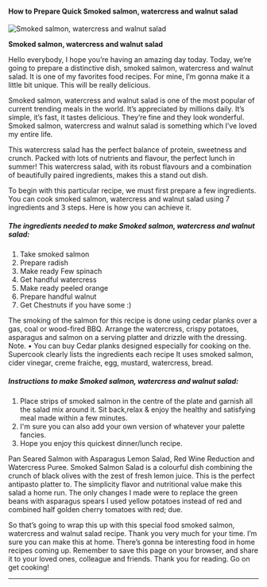             

#### How to Prepare Quick Smoked salmon, watercress and walnut salad

![Smoked salmon, watercress and walnut salad](https://img-global.cpcdn.com/recipes/ff5a2de4fcb995f5/751x532cq70/smoked-salmon-watercress-and-walnut-salad-recipe-main-photo.jpg)

**Smoked salmon, watercress and walnut salad**

Hello everybody, I hope you’re having an amazing day today. Today, we’re going to prepare a distinctive dish, smoked salmon, watercress and walnut salad. It is one of my favorites food recipes. For mine, I’m gonna make it a little bit unique. This will be really delicious.

Smoked salmon, watercress and walnut salad is one of the most popular of current trending meals in the world. It’s appreciated by millions daily. It’s simple, it’s fast, it tastes delicious. They’re fine and they look wonderful. Smoked salmon, watercress and walnut salad is something which I’ve loved my entire life.

This watercress salad has the perfect balance of protein, sweetness and crunch. Packed with lots of nutrients and flavour, the perfect lunch in summer! This watercress salad, with its robust flavours and a combination of beautifully paired ingredients, makes this a stand out dish.

To begin with this particular recipe, we must first prepare a few ingredients. You can cook smoked salmon, watercress and walnut salad using 7 ingredients and 3 steps. Here is how you can achieve it.

##### The ingredients needed to make Smoked salmon, watercress and walnut salad:

1.  Take smoked salmon
2.  Prepare radish
3.  Make ready Few spinach
4.  Get handful watercress
5.  Make ready peeled orange
6.  Prepare handful walnut
7.  Get Chestnuts if you have some :)

The smoking of the salmon for this recipe is done using cedar planks over a gas, coal or wood-fired BBQ. Arrange the watercress, crispy potatoes, asparagus and salmon on a serving platter and drizzle with the dressing. Note. • You can buy Cedar planks designed especially for cooking on the. Supercook clearly lists the ingredients each recipe It uses smoked salmon, cider vinegar, creme fraiche, egg, mustard, watercress, bread.

##### Instructions to make Smoked salmon, watercress and walnut salad:

1.  Place strips of smoked salmon in the centre of the plate and garnish all the salad mix around it. Sit back,relax & enjoy the healthy and satisfying meal made within a few minutes.
2.  I'm sure you can also add your own version of whatever your palette fancies.
3.  Hope you enjoy this quickest dinner/lunch recipe.

Pan Seared Salmon with Asparagus Lemon Salad, Red Wine Reduction and Watercress Puree. Smoked Salmon Salad is a colourful dish combining the crunch of black olives with the zest of fresh lemon juice. This is the perfect antipasto platter to. The simplicity flavor and nutritional value make this salad a home run. The only changes I made were to replace the green beans with asparagus spears I used yellow potatoes instead of red and combined half golden cherry tomatoes with red; due.

So that’s going to wrap this up with this special food smoked salmon, watercress and walnut salad recipe. Thank you very much for your time. I’m sure you can make this at home. There’s gonna be interesting food in home recipes coming up. Remember to save this page on your browser, and share it to your loved ones, colleague and friends. Thank you for reading. Go on get cooking!

* * *